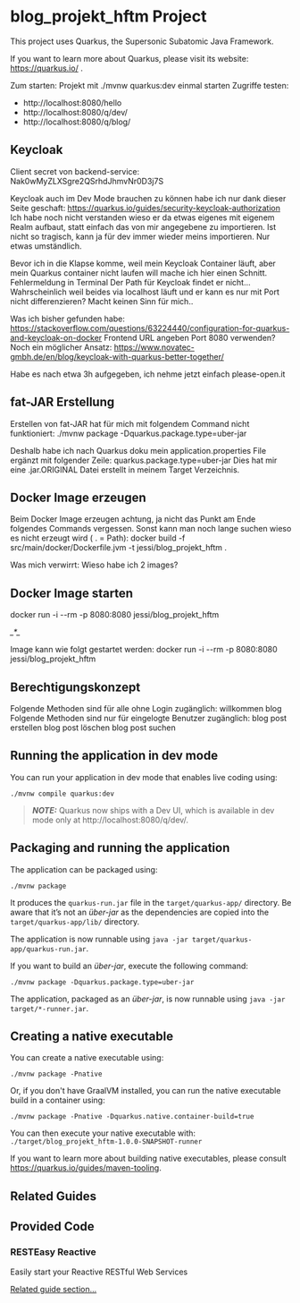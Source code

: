 # blog_projekt_hftm Project

This project uses Quarkus, the Supersonic Subatomic Java Framework.

If you want to learn more about Quarkus, please visit its website: https://quarkus.io/ .

Zum starten: Projekt mit ./mvnw quarkus:dev einmal starten
Zugriffe testen:
- http://localhost:8080/hello
- http://localhost:8080/q/dev/
- http://localhost:8080/q/blog/


## Keycloak

Client secret von backend-service: Nak0wMyZLXSgre2QSrhdJhmvNr0D3j7S

Keycloak auch im Dev Mode brauchen zu können habe ich nur dank dieser Seite geschaft: https://quarkus.io/guides/security-keycloak-authorization
Ich habe noch nicht verstanden wieso er da etwas eigenes mit eigenem Realm aufbaut, statt einfach das von mir angegebene zu importieren. Ist nicht so tragisch, kann ja für dev immer wieder meins importieren. Nur etwas umständlich.

Bevor ich in die Klapse komme, weil mein Keycloak Container läuft, aber mein Quarkus container nicht laufen will mache ich hier einen Schnitt.
Fehlermeldung in Terminal
    Der Path für Keycloak findet er nicht... Wahrscheinlich weil beides via localhost läuft und er kann es nur mit Port nicht differenzieren? Macht keinen Sinn für mich..

Was ich bisher gefunden habe:
    https://stackoverflow.com/questions/63224440/configuration-for-quarkus-and-keycloak-on-docker
    Frontend URL angeben
    Port 8080 verwenden?
    Noch ein möglicher Ansatz: https://www.novatec-gmbh.de/en/blog/keycloak-with-quarkus-better-together/

Habe es nach etwa 3h aufgegeben, ich nehme jetzt einfach please-open.it

## fat-JAR Erstellung
Erstellen von fat-JAR hat für mich mit folgendem Command nicht funktioniert:
    ./mvnw package -Dquarkus.package.type=uber-jar

Deshalb habe ich nach Quarkus doku mein application.properties File ergänzt mit folgender Zeile:
    quarkus.package.type=uber-jar
Dies hat mir eine .jar.ORIGINAL Datei erstellt in meinem Target Verzeichnis.

## Docker Image erzeugen
Beim Docker Image erzeugen achtung, ja nicht das Punkt am Ende folgendes Commands vergessen. Sonst kann man noch lange suchen wieso es nicht erzeugt wird ( . = Path):
    docker build -f src/main/docker/Dockerfile.jvm -t jessi/blog_projekt_hftm .

Was mich verwirrt: Wieso habe ich 2 images?

## Docker Image starten
docker run -i --rm -p 8080:8080 jessi/blog_projekt_hftm

*_*_*_*_*

Image kann wie folgt gestartet werden:
    docker run -i --rm -p 8080:8080 jessi/blog_projekt_hftm

## Berechtigungskonzept
Folgende Methoden sind für alle ohne Login zugänglich:
    willkommen
    blog
Folgende Methoden sind nur für eingelogte Benutzer zugänglich:
    blog post erstellen
    blog post löschen
    blog post suchen

## Running the application in dev mode

You can run your application in dev mode that enables live coding using:
```shell script
./mvnw compile quarkus:dev
```

> **_NOTE:_**  Quarkus now ships with a Dev UI, which is available in dev mode only at http://localhost:8080/q/dev/.

## Packaging and running the application

The application can be packaged using:
```shell script
./mvnw package
```
It produces the `quarkus-run.jar` file in the `target/quarkus-app/` directory.
Be aware that it’s not an _über-jar_ as the dependencies are copied into the `target/quarkus-app/lib/` directory.

The application is now runnable using `java -jar target/quarkus-app/quarkus-run.jar`.

If you want to build an _über-jar_, execute the following command:
```shell script
./mvnw package -Dquarkus.package.type=uber-jar
```

The application, packaged as an _über-jar_, is now runnable using `java -jar target/*-runner.jar`.

## Creating a native executable

You can create a native executable using: 
```shell script
./mvnw package -Pnative
```

Or, if you don't have GraalVM installed, you can run the native executable build in a container using: 
```shell script
./mvnw package -Pnative -Dquarkus.native.container-build=true
```

You can then execute your native executable with: `./target/blog_projekt_hftm-1.0.0-SNAPSHOT-runner`

If you want to learn more about building native executables, please consult https://quarkus.io/guides/maven-tooling.

## Related Guides


## Provided Code

### RESTEasy Reactive

Easily start your Reactive RESTful Web Services

[Related guide section...](https://quarkus.io/guides/getting-started-reactive#reactive-jax-rs-resources)
